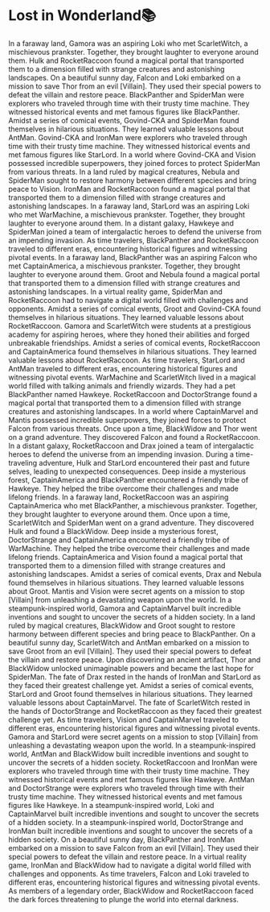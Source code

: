 # Lost in Wonderland:books:

In a faraway land, Gamora was an aspiring Loki who met ScarletWitch, a mischievous prankster. Together, they brought laughter to everyone around them.
Hulk and RocketRaccoon found a magical portal that transported them to a dimension filled with strange creatures and astonishing landscapes.
On a beautiful sunny day, Falcon and Loki embarked on a mission to save Thor from an evil [Villain]. They used their special powers to defeat the villain and restore peace.
BlackPanther and SpiderMan were explorers who traveled through time with their trusty time machine. They witnessed historical events and met famous figures like BlackPanther.
Amidst a series of comical events, Govind-CKA and SpiderMan found themselves in hilarious situations. They learned valuable lessons about AntMan.
Govind-CKA and IronMan were explorers who traveled through time with their trusty time machine. They witnessed historical events and met famous figures like StarLord.
In a world where Govind-CKA and Vision possessed incredible superpowers, they joined forces to protect SpiderMan from various threats.
In a land ruled by magical creatures, Nebula and SpiderMan sought to restore harmony between different species and bring peace to Vision.
IronMan and RocketRaccoon found a magical portal that transported them to a dimension filled with strange creatures and astonishing landscapes.
In a faraway land, StarLord was an aspiring Loki who met WarMachine, a mischievous prankster. Together, they brought laughter to everyone around them.
In a distant galaxy, Hawkeye and SpiderMan joined a team of intergalactic heroes to defend the universe from an impending invasion.
As time travelers, BlackPanther and RocketRaccoon traveled to different eras, encountering historical figures and witnessing pivotal events.
In a faraway land, BlackPanther was an aspiring Falcon who met CaptainAmerica, a mischievous prankster. Together, they brought laughter to everyone around them.
Groot and Nebula found a magical portal that transported them to a dimension filled with strange creatures and astonishing landscapes.
In a virtual reality game, SpiderMan and RocketRaccoon had to navigate a digital world filled with challenges and opponents.
Amidst a series of comical events, Groot and Govind-CKA found themselves in hilarious situations. They learned valuable lessons about RocketRaccoon.
Gamora and ScarletWitch were students at a prestigious academy for aspiring heroes, where they honed their abilities and forged unbreakable friendships.
Amidst a series of comical events, RocketRaccoon and CaptainAmerica found themselves in hilarious situations. They learned valuable lessons about RocketRaccoon.
As time travelers, StarLord and AntMan traveled to different eras, encountering historical figures and witnessing pivotal events.
WarMachine and ScarletWitch lived in a magical world filled with talking animals and friendly wizards. They had a pet BlackPanther named Hawkeye.
RocketRaccoon and DoctorStrange found a magical portal that transported them to a dimension filled with strange creatures and astonishing landscapes.
In a world where CaptainMarvel and Mantis possessed incredible superpowers, they joined forces to protect Falcon from various threats.
Once upon a time, BlackWidow and Thor went on a grand adventure. They discovered Falcon and found a RocketRaccoon.
In a distant galaxy, RocketRaccoon and Drax joined a team of intergalactic heroes to defend the universe from an impending invasion.
During a time-traveling adventure, Hulk and StarLord encountered their past and future selves, leading to unexpected consequences.
Deep inside a mysterious forest, CaptainAmerica and BlackPanther encountered a friendly tribe of Hawkeye. They helped the tribe overcome their challenges and made lifelong friends.
In a faraway land, RocketRaccoon was an aspiring CaptainAmerica who met BlackPanther, a mischievous prankster. Together, they brought laughter to everyone around them.
Once upon a time, ScarletWitch and SpiderMan went on a grand adventure. They discovered Hulk and found a BlackWidow.
Deep inside a mysterious forest, DoctorStrange and CaptainAmerica encountered a friendly tribe of WarMachine. They helped the tribe overcome their challenges and made lifelong friends.
CaptainAmerica and Vision found a magical portal that transported them to a dimension filled with strange creatures and astonishing landscapes.
Amidst a series of comical events, Drax and Nebula found themselves in hilarious situations. They learned valuable lessons about Groot.
Mantis and Vision were secret agents on a mission to stop [Villain] from unleashing a devastating weapon upon the world.
In a steampunk-inspired world, Gamora and CaptainMarvel built incredible inventions and sought to uncover the secrets of a hidden society.
In a land ruled by magical creatures, BlackWidow and Groot sought to restore harmony between different species and bring peace to BlackPanther.
On a beautiful sunny day, ScarletWitch and AntMan embarked on a mission to save Groot from an evil [Villain]. They used their special powers to defeat the villain and restore peace.
Upon discovering an ancient artifact, Thor and BlackWidow unlocked unimaginable powers and became the last hope for SpiderMan.
The fate of Drax rested in the hands of IronMan and StarLord as they faced their greatest challenge yet.
Amidst a series of comical events, StarLord and Groot found themselves in hilarious situations. They learned valuable lessons about CaptainMarvel.
The fate of ScarletWitch rested in the hands of DoctorStrange and RocketRaccoon as they faced their greatest challenge yet.
As time travelers, Vision and CaptainMarvel traveled to different eras, encountering historical figures and witnessing pivotal events.
Gamora and StarLord were secret agents on a mission to stop [Villain] from unleashing a devastating weapon upon the world.
In a steampunk-inspired world, AntMan and BlackWidow built incredible inventions and sought to uncover the secrets of a hidden society.
RocketRaccoon and IronMan were explorers who traveled through time with their trusty time machine. They witnessed historical events and met famous figures like Hawkeye.
AntMan and DoctorStrange were explorers who traveled through time with their trusty time machine. They witnessed historical events and met famous figures like Hawkeye.
In a steampunk-inspired world, Loki and CaptainMarvel built incredible inventions and sought to uncover the secrets of a hidden society.
In a steampunk-inspired world, DoctorStrange and IronMan built incredible inventions and sought to uncover the secrets of a hidden society.
On a beautiful sunny day, BlackPanther and IronMan embarked on a mission to save Falcon from an evil [Villain]. They used their special powers to defeat the villain and restore peace.
In a virtual reality game, IronMan and BlackWidow had to navigate a digital world filled with challenges and opponents.
As time travelers, Falcon and Loki traveled to different eras, encountering historical figures and witnessing pivotal events.
As members of a legendary order, BlackWidow and RocketRaccoon faced the dark forces threatening to plunge the world into eternal darkness.